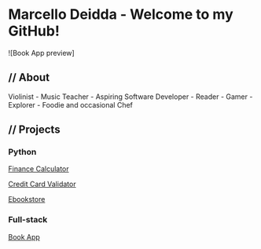 # Marcello Deidda - Welcome to my GitHub!
![Book App preview]
## // About
Violinist - Music Teacher - Aspiring Software Developer - Reader - Gamer - Explorer - Foodie and occasional Chef
## // Projects
### Python
[Finance Calculator](https://github.com/MarcelloDeidda/finance-calculators)

[Credit Card Validator](https://github.com/MarcelloDeidda/credit-card-validator)

[Ebookstore](https://github.com/MarcelloDeidda/ebookstore)

### Full-stack
[Book App](https://github.com/MarcelloDeidda/bookApp)
